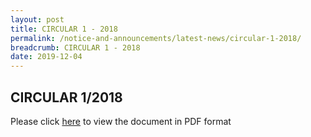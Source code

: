 ```yaml
---
layout: post
title: CIRCULAR 1 - 2018
permalink: /notice-and-announcements/latest-news/circular-1-2018/
breadcrumb: CIRCULAR 1 - 2018
date: 2019-12-04
---
```


CIRCULAR 1/2018
---
Please click [here](/files/page1.pdf) to view the document in PDF format 
